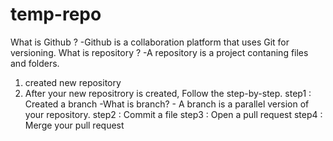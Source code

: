 # temp-repo
What is Github ? -Github is a collaboration platform that uses Git for versioning.
What is repository ? -A repository is a project contaning files and folders.
1. created new repository
2. After your new repositrory is created, Follow the step-by-step.
step1 : Created a branch
-What is branch? - A branch is a parallel version of your repository.
step2 : Commit a file
step3 : Open a pull request
step4 : Merge your pull request
